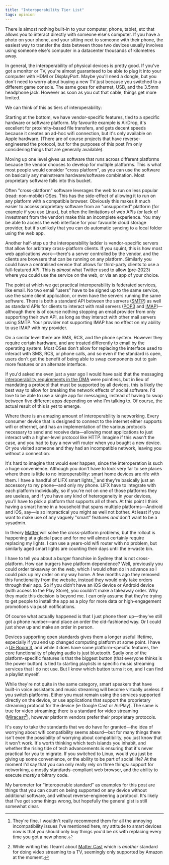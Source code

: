 ```yaml
---
title: "Interoperability Tier List"
tags: opinion
---
```


There is almost nothing built-in to your computer, phone, tablet, etc that allows you to interact directly with someone else's computer. If you have a photo on your phone, and your sitting next to someone with their phone, the easiest way to transfer the data between those two devices usually involves using someone else's computer in a datacenter thousands of kilometres away.

In general, the interoperability of physical devices is pretty good. If you've got a monitor or TV, you're almost guaranteed to be able to plug it into your computer with HDMI or DisplayPort. Maybe you'll need a dongle, but you don't need to worry about buying a new TV just because you switched to a different game console. The same goes for ethernet, USB, and the 3.5mm headphone jack. However as soon as you cut that cable, things get more limited.

We can think of this as tiers of interoperability:

Starting at the bottom, we have vendor-specific features, tied to a specific hardware or software platform. My favourite example is AirDrop, it's excellent for proximity-based file transfers, and gets decent speeds because it creates an ad-hoc wifi connection, but it's only available on Apple hardware. (There are of course projects that have reverse-engineered the protocol, but for the purposes of this post I'm only considering things that are generally available).

Moving up one level gives us software that runs across different platforms because the vendor chooses to develop for multiple platforms. This is what most people would consider "cross platform", as you can use the software on basically any mainstream hardware/software combination. Most proprietary software falls into this bucket.

Often "cross-platform" software leverages the web to run on less popular (read: non-mobile) OSes. This has the side-effect of allowing it to run on any platform with a compatible browser. Obviously this makes it much easier to access proprietary software from an "unsupported" platform (for example if you use Linux), but often the limitations of web APIs (or lack of investment from the vendor) make this an incomplete experience. You may be able to access the web interface for your favourite cloud storage provider, but it's unlikely that you can do automatic syncing to a local folder using the web app.

Another half-step up the interoperability ladder is vendor-specific servers that allow for arbitrary cross-platform clients. If you squint, this is how most web applications work—there's a server controlled by the vendor, and the clients are browsers that can be running on any platform. Similarly you could have a centralised service that allows for third-party clients to use a full-featured API. This is _almost_ what Twitter used to allow (pre-2023) where you could use the service on the web, or via an app of your choice.

The point at which we get practical interoperability is federated services, like email. No two email "users" have to be signed up to the same service, use the same client application, or even have the servers running the same software. There is both a standard API between the servers ([SMTP][smtp]) as well as standard APIs for clients to interact with mail servers ([POP3][pop] and [IMAP][imap])—although there is of course nothing stopping an email provider from only supporting their own API, as long as they interact with other mail servers using SMTP. Your provider not supporting IMAP has no effect on my ability to use IMAP with my provider.

[smtp]: https://en.wikipedia.org/wiki/Simple_Mail_Transfer_Protocol
[pop]: https://en.wikipedia.org/wiki/Post_Office_Protocol
[imap]: https://en.wikipedia.org/wiki/Internet_Message_Access_Protocol

On a similar level there are SMS, RCS, and the phone system. However they require certain hardware, and are treated differently to email by the operating system. Most OSes don't allow for replacing the interface used to interact with SMS, RCS, or phone calls, and so even if the standard is open, users don't get the benefit of being able to swap components out to gain more features or an alternate interface.

If you'd asked me even just a year ago I would have said that the messaging [interoperability requirements in the DMA][dma-message] were pointless, but in lieu of mandating a protocol that must be supported by all devices, this is likely the best way to allow for breaking the network effects of social software. I'd love to be able to use a single app for messaging, instead of having to swap between five different apps depending on who I'm talking to. Of course, the actual result of this is yet to emerge.

[dma-message]: https://www.eff.org/deeplinks/2022/04/eu-digital-markets-acts-interoperability-rule-addresses-important-need-raises

Where there is an amazing amount of interoperability is networking. Every consumer device that is designed to connect to the internet either supports wifi or ethernet, and has an implementation of the various protocols necessary to send and receive data—allowing most applications to just interact with a higher-level protocol like HTTP. Imagine if this wasn't the case, and you had to buy a new wifi router when you bought a new device. Or you visited someone and they had an incompatible network, leaving you without a connection.

It's hard to imagine that would ever happen, since the interoperation is such a huge convenience. Although you don't have to look very far to see places where there is little to no interoperability: smart home devices are rife with them. I have a handful of LIFX smart lights,[^lifx-ok] and they're basically just an accessory to my phone—and only my phone. LIFX have to integrate with each platform individually, so if you're not on one of those platforms they are useless, and if you have any kind of heterogeneity in your devices, you'll have to pick a platform that supports all of them. At this point I think having a smart home in a household that spans multiple platforms—Android and iOS, say—is so impractical you might as well not bother. At least if you want to make use of any vaguely "smart" features _and_ don't want to be a sysadmin.

[^lifx-ok]: They're fine. I wouldn't really recommend them for all the annoying incompatibility issues I've mentioned here, my attitude to smart devices now is that you should only buy things you'd be ok with replacing every time you got a new phone.

In theory [Matter][matter] will solve the cross-platform problems, but the rollout is happening at a glacial pace and for me will almost certainly require replacing my lights. I can use a years-old wifi router with no problem, but similarly aged smart lights are counting their days until the e-waste bin.

I have to tell you about a burger franchise in Sydney that is not cross-platform. How can burgers have platform dependence? Well, previously you could order takeaway on the web, which I would often do in advance so I could pick up my order on my way home. A few months ago they removed this functionality from the website, instead they would only take orders through their app. So if you didn't have an iOS device or Android device (with access to the Play Store), you couldn't make a takeaway order. Why they made this decision is beyond me. I can only assume that they're trying to get people to install the app as a ploy for more data or high-engagement promotions via push notifications.

Of course what actually happened is that I just phone them up—they've still got a phone number—and place an order the old-fashioned way. Or I could just show up and make an order in person.

[matter]: https://www.theverge.com/23568091/matter-compatible-devices-accessories-apple-amazon-google-samsung

Devices supporting open standards gives them a longer useful lifetime, especially if you end up changed computing platform at some point. I have a [UE Boom 3][boom], and while it does have some platform-specific features, the core functionality of playing audio is just bluetooth. Sadly one of the platform-specific features is that the biggest button (that everyone thinks is the power button) is tied to starting playlists in specific music streaming services that I do not use. But I know which button turns it on, and I can find a playlist myself.

[boom]: https://en.wikipedia.org/wiki/UE_Boom

While they're not quite in the same category, smart speakers that have built-in voice assistants and music streaming will become virtually useless if you switch platforms. Either you must remain using the services supported directly on the device, or use applications that support the proprietary streaming protocol for the device (ie Google Cast or AirPlay). The same is true for video streaming; there is a standard for video streaming ([Miracast](https://en.wikipedia.org/wiki/Miracast)[^mattercast]), however platform vendors prefer their proprietary protocols.

[^mattercast]: While writing this I learnt about [Matter Cast](https://www.theverge.com/2024/5/10/24153556/fire-tv-amazon-matter-casting-hands-on) which is _another_ standard for doing video streaming to a TV, seemingly only supported by Amazon at the moment.

It's easy to take the standards that we do have for granted—the idea of worrying about wifi compatibility seems absurd—but for many things there isn't even the possibility of worrying about compatibility, you just know that it won't work. It's worth thinking which tech islands you inhabit, and whether the rising tide of tech advancements is ensuring that it's never practical for you to migrate. If you switched to Linux, would you just be giving up some convenience, or the ability to be part of social life? At the moment I'd say that you can only really rely on three things: support for networking, a mostly standards-compliant web browser, and the ability to execute _mostly_ arbitrary code.

My barometer for "interoperable standard" as examples for this post are things that you can count on being supported on any device without additional software, and without reverse-engineering a protocol. It's likely that I've got some things wrong, but hopefully the general gist is still somewhat clear.
